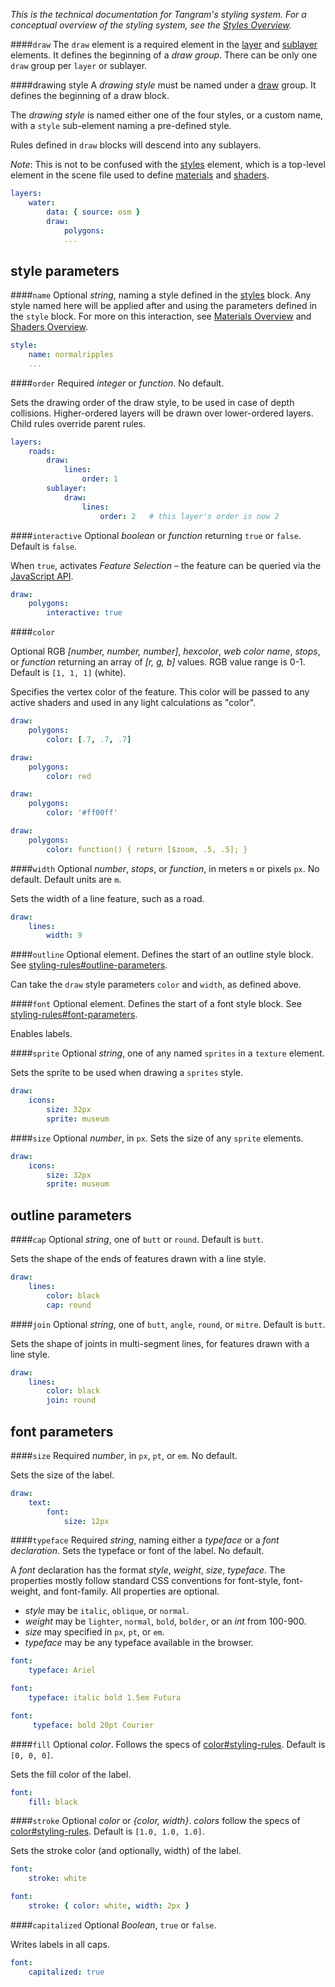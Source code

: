 *This is the technical documentation for Tangram's styling system. For a conceptual overview of the styling system, see the [Styles Overview](Styles-Overview.md).*

####`draw`
The `draw` element is a required element in the [layer](layers.md) and [sublayer](layers.md#sublayer-name) elements. It defines the beginning of a _draw group_. There can be only one `draw` group per `layer` or sublayer.

####drawing style
A _drawing style_ must be named under a [draw](draw.md) group. It defines the beginning of a draw block.

The _drawing style_ is named either one of the four styles, or a custom name, with a `style` sub-element naming a pre-defined style.

Rules defined in `draw` blocks will descend into any sublayers.

*Note*: This is not to be confused with the [styles](styles.md) element, which is a top-level element in the scene file used to define [materials](materials.md) and [shaders](shaders.md).

```yaml
layers:
    water:
        data: { source: osm }
        draw:
            polygons:
            ...
```

## style parameters

####`name`
Optional _string_, naming a style defined in the [styles](styles.md) block. Any style named here will be applied after and using the parameters defined in the `style` block. For more on this interaction, see [Materials Overview](Materials-Overview.md) and [Shaders Overview](Shaders-Overview.md).
```yaml
style:
    name: normalripples
    ...
```

####`order`
Required _integer_ or _function_. No default.

Sets the drawing order of the draw style, to be used in case of depth collisions. Higher-ordered layers will be drawn over lower-ordered layers. Child rules override parent rules.

```yaml
layers:
    roads:
        draw:
            lines: 
                order: 1
        sublayer:
            draw:
                lines:
                    order: 2   # this layer's order is now 2
```

####`interactive`
Optional _boolean_ or _function_ returning `true` or `false`. Default is `false`.

When `true`, activates _Feature Selection_ – the feature can be queried via the [JavaScript API](Javascript-API.md).

```yaml
draw:
    polygons:
        interactive: true
```

####`color`

Optional RGB _[number, number, number]_, _hexcolor_, _web color name_, _stops_, or _function_ returning an array of _[r, g, b]_ values. RGB value range is 0-1. Default is `[1, 1, 1]` (white).

Specifies the vertex color of the feature. This color will be passed to any active shaders and used in any light calculations as "color".

```yaml
draw:
    polygons:
        color: [.7, .7, .7]
```

```yaml
draw:
    polygons:
        color: red
```

```yaml
draw:
    polygons:
        color: '#ff00ff'
```

```yaml
draw:
    polygons:
        color: function() { return [$zoom, .5, .5]; }
```

####`width`
Optional _number_, _stops_, or _function_, in meters `m` or pixels `px`. No default. Default units are `m`.

Sets the width of a line feature, such as a road.

```yaml
draw:
    lines:
        width: 9
```

####`outline`
Optional element. Defines the start of an outline style block. See [styling-rules#outline-parameters](styling-rules.md#outline-parameters).

Can take the `draw` style parameters `color` and `width`, as defined above.

####`font`
Optional element. Defines the start of a font style block. See [styling-rules#font-parameters](styling-rules.md#font-parameters).

Enables labels.

####`sprite`
Optional _string_, one of any named `sprites` in a `texture` element.

Sets the sprite to be used when drawing a `sprites` style.

```yaml
draw:
    icons:
        size: 32px
        sprite: museum
```

####`size`
Optional _number_, in `px`. Sets the size of any `sprite` elements.

```yaml
draw:
    icons:
        size: 32px
        sprite: museum
```

## outline parameters

####`cap`
Optional _string_, one of `butt` or `round`. Default is `butt`.

Sets the shape of the ends of features drawn with a line style.

```yaml
draw:
    lines:
        color: black
        cap: round
```

####`join`
Optional _string_, one of `butt`, `angle`, `round`, or `mitre`. Default is `butt`.

Sets the shape of joints in multi-segment lines, for features drawn with a line style.

```yaml
draw:
    lines:
        color: black
        join: round
```

## font parameters

####`size`
Required _number_, in `px`, `pt`, or `em`. No default.

Sets the size of the label.

```yaml
draw:
    text:
        font:
            size: 12px
```

####`typeface`
Required _string_, naming either a _typeface_ or a _font declaration_. Sets the typeface or font of the label. No default.

A _font_ declaration has the format _style_, _weight_, _size_, _typeface_. The properties mostly follow standard CSS conventions for font-style, font-weight, and font-family. All properties are optional.

- _style_ may be `italic`, `oblique`, or `normal`.
- _weight_ may be `lighter`, `normal`, `bold`, `bolder`, or an _int_ from 100-900.
- _size_ may specified in `px`, `pt`, or `em`.
- _typeface_ may be any typeface available in the browser.


```yaml
font:
    typeface: Ariel
```

```yaml
font:
    typeface: italic bold 1.5em Futura
```

```yaml
font:
     typeface: bold 20pt Courier
```

####`fill`
Optional _color_. Follows the specs of [color#styling-rules](color.md#styling-rules). Default is `[0, 0, 0]`.

Sets the fill color of the label.

```yaml
font:
    fill: black
```

####`stroke`
Optional _color_ or _{color, width}_. _colors_ follow the specs of [color#styling-rules](color.md#styling-rules). Default is `[1.0, 1.0, 1.0]`.

Sets the stroke color (and optionally, width) of the label.

```yaml
font:
    stroke: white
```

```yaml
font:
    stroke: { color: white, width: 2px }
```

####`capitalized`
Optional _Boolean_, `true` or `false`.

Writes labels in all caps.

```yaml
font:
    capitalized: true
```